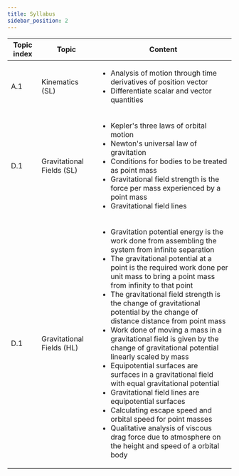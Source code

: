 ```yaml
---
title: Syllabus
sidebar_position: 2
---
```


| Topic index | Topic                     | Content                                                                                                                                                                                                                                                                                                                                                                                                                                                                                                                                                                                                                                                                                                                                                                                                                                                                                             |
| ----------- | ------------------------- | --------------------------------------------------------------------------------------------------------------------------------------------------------------------------------------------------------------------------------------------------------------------------------------------------------------------------------------------------------------------------------------------------------------------------------------------------------------------------------------------------------------------------------------------------------------------------------------------------------------------------------------------------------------------------------------------------------------------------------------------------------------------------------------------------------------------------------------------------------------------------------------------------- |
| A.1         | Kinematics (SL)           | <ul><li> Analysis of motion through time derivatives of position vector </li><li> Differentiate scalar and vector quantities </li></ul>                                                                                                                                                                                                                                                                                                                                                                                                                                                                                                                                                                                                                                                                                                                                                             |
| D.1         | Gravitational Fields (SL) | <ul><li> Kepler's three laws of orbital motion</li><li> Newton's universal law of gravitation</li><li> Conditions for bodies to be treated as point mass</li><li> Gravitational field strength is the force per mass experienced by a point mass</li><li>Gravitational field lines</li></ul>                                                                                                                                                                                                                                                                                                                                                                                                                                                                                                                                                                                                        |
| D.1         | Gravitational Fields (HL) | <ul><li>Gravitation potential energy is the work done from assembling the system from infinite separation </li><li> The gravitational potential at a point is the required work done per unit mass to bring a point mass from infinity to that point</li><li> The gravitational field strength is the change of gravitational potential by the change of distance distance from point mass</li><li> Work done of moving a mass in a gravitational field is given by the change of gravitational potential linearly scaled by mass</li><li>Equipotential surfaces are surfaces in a gravitational field with equal gravitational potential</li><li>Gravitational field lines are equipotential surfaces</li><li>Calculating escape speed and orbital speed for point masses</li><li>Qualitative analysis of viscous drag force due to atmosphere on the height and speed of a orbital body</li></ul> |
